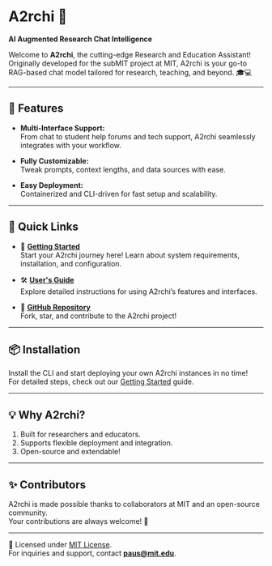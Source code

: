 # A2rchi 🌟  
**AI Augmented Research Chat Intelligence**


Welcome to **A2rchi**, the cutting-edge Research and Education Assistant! Originally developed for the subMIT project at MIT, A2rchi is your go-to RAG-based chat model tailored for research, teaching, and beyond. 🎓💻

---

## 🚀 Features  

- **Multi-Interface Support:**  
  From chat to student help forums and tech support, A2rchi seamlessly integrates with your workflow.

- **Fully Customizable:**  
  Tweak prompts, context lengths, and data sources with ease.

- **Easy Deployment:**  
  Containerized and CLI-driven for fast setup and scalability.

---

## 🔗 Quick Links  

- 📖 **[Getting Started](https://mit-submit.github.io/A2rchi/)**  
  Start your A2rchi journey here! Learn about system requirements, installation, and configuration.

- 🛠️ **[User's Guide](https://mit-submit.github.io/A2rchi/user_guide/)**  
  Explore detailed instructions for using A2rchi’s features and interfaces.

- 🐙 **[GitHub Repository](https://github.com/mit-submit/A2rchi)**  
  Fork, star, and contribute to the A2rchi project!

---

## 📦 Installation  

Install the CLI and start deploying your own A2rchi instances in no time!  
For detailed steps, check out our [Getting Started](#) guide.  

---

## 💡 Why A2rchi?  

1. Built for researchers and educators.  
2. Supports flexible deployment and integration.  
3. Open-source and extendable!  

---

## ✨ Contributors  

A2rchi is made possible thanks to collaborators at MIT and an open-source community.  
Your contributions are always welcome! 🎉  

---

📜 Licensed under [MIT License](#).  
For inquiries and support, contact **paus@mit.edu**.
